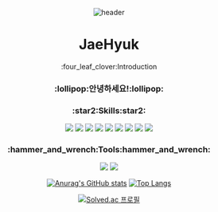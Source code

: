 
 <div align="center">
 
  ![header](https://capsule-render.vercel.app/api?type=wave&color=auto&height=300&section=header&text=꾸준하자!&fontSize=90)

 </div>

 <h1 align="center">
  JaeHyuk
 </h1>

 <div align="center">
 :four_leaf_clover:Introduction
  <h3>
   :lollipop:안녕하세요!:lollipop:
  </h3>
  <h3>
  <a> :star2:Skills:star2: </a>
  </h3>
   <div dir="auto">
  <img src="https://img.shields.io/badge/JAVA-A9225C?style=flat-square"/>
  <img src="https://img.shields.io/badge/SpringFramework-6DB33F?style=flat-square&logo=Spring&logoColor=white"/>
  <img src="https://img.shields.io/badge/SpringBoot-6DB33F?style=flat-square&logo=Spring Boot&logoColor=white"/>
  <img src="https://img.shields.io/badge/Oracle-F80000?style=flat-square&logo=Oracle&logoColor=white"/>
  <img src="https://img.shields.io/badge/JavaScript-F7DF1E?style=flat-square&logo=JavaScript&logoColor=white"/>
  <img src="https://img.shields.io/badge/HTML5-E34F26?style=flat-square&logo=HTML5&logoColor=white"/>
  <img src="https://img.shields.io/badge/CSS3-1572B6?style=flat-square&logo=CSS3&logoColor=white"/>
  <img src="https://img.shields.io/badge/jQuery-0769AD?style=flat-square&logo=jQuery&logoColor=white"/>
  <img src="https://img.shields.io/badge/Apache Tomcat-F8DC75?style=flat-square&logo=Apache Tomcat&logoColor=white"/>
 </div>
 
 <h3>:hammer_and_wrench:Tools:hammer_and_wrench:</h3>
 
 <div dir="auto">
   <img src="https://img.shields.io/badge/Eclipse IDE-2C2255?style=flat-square&logo=Eclipse IDE&logoColor=white"/>
   <img src="https://img.shields.io/badge/Visual Studio Code-007ACC?style=flat-square&logo=Visual Studio Code&logoColor=white"/>
 </div>

[![Anurag's GitHub stats](https://github-readme-stats.vercel.app/api?username=Kongjaehyuk)](https://github.com/Kongjaehyuk/github-readme-stats)
[![Top Langs](https://github-readme-stats.vercel.app/api/top-langs/?username=Kongjaehyuk)](https://github.com/Kongjaehyuk/github-readme-stats)

 [![Solved.ac
프로필](http://mazassumnida.wtf/api/v2/generate_badge?boj=wogur3ekd)](https://solved.ac/wogur3ekd)
 
</div>

